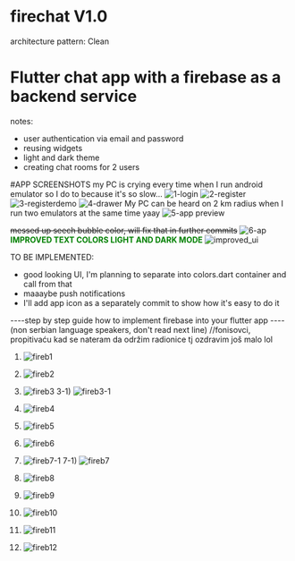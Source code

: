 # firechat V1.0

architecture pattern: Clean 

# Flutter chat app with a firebase as a backend service

notes:
- user authentication via email and password
- reusing widgets 
- light and dark theme
- creating chat rooms for 2 users

#APP SCREENSHOTS
my PC is crying every time when I run android emulator so I do to because it's so slow...
![1-login](https://github.com/DjordjeSaric493/firechat/assets/57573848/75bbf319-c9a4-4c53-93e9-63cfcba8dd6c)
![2-register](https://github.com/DjordjeSaric493/firechat/assets/57573848/22c0d7be-d13e-45df-b7e7-79c5055fab1c)
![3-registerdemo](https://github.com/DjordjeSaric493/firechat/assets/57573848/c96636de-b8b0-46a8-821a-039142f260ab)
![4-drawer](https://github.com/DjordjeSaric493/firechat/assets/57573848/9c69e567-555a-48dd-ada5-3ff277c42c59)
My PC can be heard on 2 km radius when I run two emulators at the same time yaay
![5-app preview](https://github.com/DjordjeSaric493/firechat/assets/57573848/364085e7-a432-48d5-bde9-831aab8935fa)

~~messed up seech bubble color, will fix that in further commits~~ 
![6-ap](https://github.com/DjordjeSaric493/firechat/assets/57573848/2fa953c0-cefd-45a0-bb6c-48d64c2d989a)
<span style="color:green; font-weight:bold;">IMPROVED TEXT COLORS LIGHT AND DARK MODE</span>
![improved_ui](https://github.com/DjordjeSaric493/firechat/assets/57573848/c03abb77-a494-4558-81c2-e736fcdb3a57)



TO BE IMPLEMENTED:
- good looking UI, I'm planning to separate into colors.dart container and call from that
- maaaybe push notifications
- I'll add app icon as a separately commit to show how it's easy to do it
  

----step by step guide how to implement firebase into your flutter app ----
(non serbian language speakers, don't read next line)
//fonisovci, propitivaću kad se nateram da održim radionice tj ozdravim još malo  lol

1) ![fireb1](https://github.com/DjordjeSaric493/firechat/assets/57573848/d8ffa059-d763-43ab-bc44-530ef8dd2116)
2) ![fireb2](https://github.com/DjordjeSaric493/firechat/assets/57573848/b696e5d4-3406-4d35-a17d-1ca949728bb6)
3) ![fireb3](https://github.com/DjordjeSaric493/firechat/assets/57573848/4626f686-07a5-4401-8381-8f73e601fd35)
3-1) ![fireb3-1](https://github.com/DjordjeSaric493/firechat/assets/57573848/e55f13b8-de8f-4edd-b191-d19dd73d479c)

4) ![fireb4](https://github.com/DjordjeSaric493/firechat/assets/57573848/f1e06b97-e446-45ad-afc2-f87b9fc3a4e3)
5) ![fireb5](https://github.com/DjordjeSaric493/firechat/assets/57573848/68c75b54-db17-4656-86e0-140c9015252e)
6) ![fireb6](https://github.com/DjordjeSaric493/firechat/assets/57573848/17ceb69f-262d-4476-9029-f121f2fb2a0a)
7) ![fireb7-1](https://github.com/DjordjeSaric493/firechat/assets/57573848/2d528356-d33b-4a0c-af09-9b863d218cf8)
7-1) ![fireb7](https://github.com/DjordjeSaric493/firechat/assets/57573848/99a0c73e-cdfb-4f1a-8a3d-fc5fc7b233a7)
8) ![fireb8](https://github.com/DjordjeSaric493/firechat/assets/57573848/f1ecff32-a29d-420e-8a8a-f6b019996b1c)
9) ![fireb9](https://github.com/DjordjeSaric493/firechat/assets/57573848/096f1d33-e86a-419d-86a7-7d27f8b43103)
10) ![fireb10](https://github.com/DjordjeSaric493/firechat/assets/57573848/feb051a6-d4d5-4cd0-8ec5-6a864e438297)
11) ![fireb11](https://github.com/DjordjeSaric493/firechat/assets/57573848/d5261d42-6993-4e4e-877e-3c9518bbe3ab)
12) ![fireb12](https://github.com/DjordjeSaric493/firechat/assets/57573848/301d6552-84ad-4f69-8186-09946219f04b)










  


